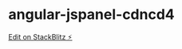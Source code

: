 # angular-jspanel-cdncd4

[Edit on StackBlitz ⚡️](https://stackblitz.com/edit/angular-jspanel-cdncd4)